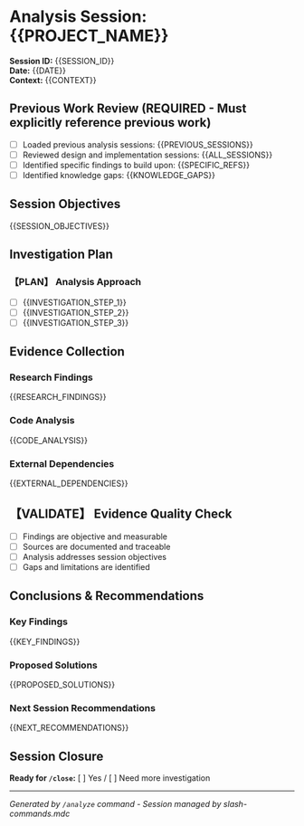 # Analysis Session: {{PROJECT_NAME}}

**Session ID:** {{SESSION_ID}}  
**Date:** {{DATE}}  
**Context:** {{CONTEXT}}

## Previous Work Review (REQUIRED - Must explicitly reference previous work)
- [ ] Loaded previous analysis sessions: {{PREVIOUS_SESSIONS}}
- [ ] Reviewed design and implementation sessions: {{ALL_SESSIONS}}
- [ ] Identified specific findings to build upon: {{SPECIFIC_REFS}}
- [ ] Identified knowledge gaps: {{KNOWLEDGE_GAPS}}

## Session Objectives
{{SESSION_OBJECTIVES}}

## Investigation Plan
### 【PLAN】 Analysis Approach
- [ ] {{INVESTIGATION_STEP_1}}
- [ ] {{INVESTIGATION_STEP_2}}
- [ ] {{INVESTIGATION_STEP_3}}

## Evidence Collection
### Research Findings
{{RESEARCH_FINDINGS}}

### Code Analysis
{{CODE_ANALYSIS}}

### External Dependencies
{{EXTERNAL_DEPENDENCIES}}

## 【VALIDATE】 Evidence Quality Check
- [ ] Findings are objective and measurable
- [ ] Sources are documented and traceable
- [ ] Analysis addresses session objectives
- [ ] Gaps and limitations are identified

## Conclusions & Recommendations
### Key Findings
{{KEY_FINDINGS}}

### Proposed Solutions
{{PROPOSED_SOLUTIONS}}

### Next Session Recommendations
{{NEXT_RECOMMENDATIONS}}

## Session Closure
**Ready for `/close`:** [ ] Yes / [ ] Need more investigation

---
*Generated by `/analyze` command - Session managed by slash-commands.mdc*
